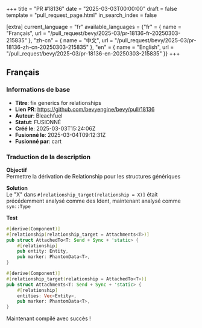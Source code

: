 +++
title = "PR #18136"
date = "2025-03-03T00:00:00"
draft = false
template = "pull_request_page.html"
in_search_index = false

[extra]
current_language = "fr"
available_languages = {"fr" = { name = "Français", url = "/pull_request/bevy/2025-03/pr-18136-fr-20250303-215835" }, "zh-cn" = { name = "中文", url = "/pull_request/bevy/2025-03/pr-18136-zh-cn-20250303-215835" }, "en" = { name = "English", url = "/pull_request/bevy/2025-03/pr-18136-en-20250303-215835" }}
+++

## Français

### Informations de base
- **Titre**: fix generics for relationships  
- **Lien PR**: https://github.com/bevyengine/bevy/pull/18136  
- **Auteur**: Bleachfuel  
- **Statut**: FUSIONNÉ  
- **Créé le**: 2025-03-03T15:24:06Z  
- **Fusionné le**: 2025-03-04T09:12:31Z  
- **Fusionné par**: cart  

### Traduction de la description
**Objectif**  
Permettre la dérivation de Relationship pour les structures génériques  

**Solution**  
Le "X" dans `#[relationship_target(relationship = X)]` était précédemment analysé comme des Ident, maintenant analysé comme `syn::Type`  

**Test**  
```rust
#[derive(Component)]
#[relationship(relationship_target = Attachments<T>)]
pub struct AttachedTo<T: Send + Sync + 'static> {
    #[relationship]
    pub entity: Entity,
    pub marker: PhantomData<T>,
}

#[derive(Component)]
#[relationship_target(relationship = AttachedTo<T>)]
pub struct Attachments<T: Send + Sync + 'static> {
    #[relationship]
    entities: Vec<Entity>,
    pub marker: PhantomData<T>,
}
```  
Maintenant compilé avec succès !